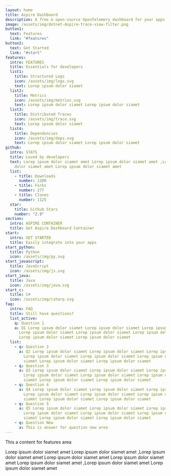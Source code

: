 ```yaml
---
layout: home
title: Aspire Dashboard
description: A free & open-source OpenTelemery dashboard for your apps.
image: /assets/img/dotnet-Aspire-trace-view-filter.png
button1:
  text: Features
  link: "#features"
button2:
  text: Get Started
  link: "#start"
features:
  intro: FEATURES
  title: Essentials for developers
  list1:
    title: Structured Logs
    icon: /assets/img/logs.svg
    text: Lorep ipsum dolor siamet
  list2:
    title: Metrics
    icon: /assets/img/metrixs.svg
    text: Lorep ipsum dolor siamet Lorep ipsum dolor siamet
  list3:
    title: Distributed Traces
    icon: /assets/img/trace.svg
    text: Lorep ipsum dolor siamet
  list4:
    title: Dependencies
    icon: /assets/img/deps.svg
    text: Lorep ipsum dolor siamet Lorep ipsum dolor siamet
github:
  intro: STATS
  title: Loved by developers
  text: Lorep ipsum dolor siamet amet Lorep ipsum dolor siamet amet ,Lorep ipsum
    dolor siamet amet Lorep ipsum dolor siamet amet
  list:
    - title: Downloads
      number: 1200
    - title: Forks
      number: 277
    - title: Clones
      number: 1125
  star:
    title: Github Stars
    number: "2.9"
section:
  intro: ASPIRE CONTAINER
  title: Get Aspire Dashboard Container
start:
  intro: GET STARTED
  title: Easily integrate into your apps
start_python:
  title: Python
  icon: /assets/img/py.svg
start_javascript:
  title: JavaScript
  icon: /assets/img/js.svg
start_java:
  title: Java
  icon: /assets/img/java.svg
start_c:
  title: C#
  icon: /assets/img/csharp.svg
faq:
  intro: FAQ
  title: Still have questions?
  list_active:
    q: Question 1
    a: Q1 Lorep ipsum dolor siamet Lorep ipsum dolor siamet Lorep ipsum dolor siamet
      Lorep ipsum dolor siamet Lorep ipsum dolor siamet Lorep ipsum dolor siamet
      Lorep ipsum dolor siamet Lorep ipsum dolor siamet
  list:
    - q: Question 2
      a: Q2 Lorep ipsum dolor siamet Lorep ipsum dolor siamet Lorep ipsum dolor siamet
        Lorep ipsum dolor siamet Lorep ipsum dolor siamet Lorep ipsum dolor
        siamet Lorep ipsum dolor siamet Lorep ipsum dolor siamet
    - q: Question 3
      a: Q3 Lorep ipsum dolor siamet Lorep ipsum dolor siamet Lorep ipsum dolor siamet
        Lorep ipsum dolor siamet Lorep ipsum dolor siamet Lorep ipsum dolor
        siamet Lorep ipsum dolor siamet Lorep ipsum dolor siamet
    - q: Question 4
      a: Q4 Lorep ipsum dolor siamet Lorep ipsum dolor siamet Lorep ipsum dolor siamet
        Lorep ipsum dolor siamet Lorep ipsum dolor siamet Lorep ipsum dolor
        siamet Lorep ipsum dolor siamet Lorep ipsum dolor siamet
    - q: Question 5
      a: Q5 Lorep ipsum dolor siamet Lorep ipsum dolor siamet Lorep ipsum dolor siamet
        Lorep ipsum dolor siamet Lorep ipsum dolor siamet Lorep ipsum dolor
        siamet Lorep ipsum dolor siamet Lorep ipsum dolor siamet
    - q: Question New
      a: This is answer for question new area
---
```

T﻿his a content for features area

Lorep ipsum dolor siamet amet Lorep ipsum dolor siamet amet ,Lorep ipsum dolor siamet amet Lorep ipsum dolor siamet amet Lorep ipsum dolor siamet amet Lorep ipsum dolor siamet amet ,Lorep ipsum dolor siamet amet Lorep ipsum dolor siamet amet